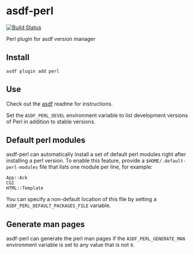 # asdf-perl

[![Build Status](https://travis-ci.org/ouest/asdf-perl.svg?branch=master)](https://travis-ci.org/ouest/asdf-perl)

Perl plugin for asdf version manager

## Install

```
asdf plugin add perl
```

## Use

Check out the [asdf](https://github.com/asdf-vm/asdf) readme for instructions.

Set the `ASDF_PERL_DEVEL` environment variable to list development versions of Perl in addition to stable versions.

## Default perl modules

asdf-perl can automatically install a set of default perl modules right after
installing a perl version. To enable this feature, provide a
`$HOME/.default-perl-modules` file that lists one module per line, for example:

```
App::Ack
CGI
HTML::Template
```

You can specify a non-default location of this file by setting a `ASDF_PERL_DEFAULT_PACKAGES_FILE` variable.

## Generate man pages

asdf-perl can generate the perl man pages if the `ASDF_PERL_GENERATE_MAN`
environment variable is set to any value that is not `0`.
